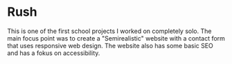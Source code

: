 # Rush
This is one of the first school projects I worked on completely solo.
The main focus point was to create a "Semirealistic" website with a contact form that uses responsive web design.
The website also has some basic SEO and has a fokus on accessibility.
